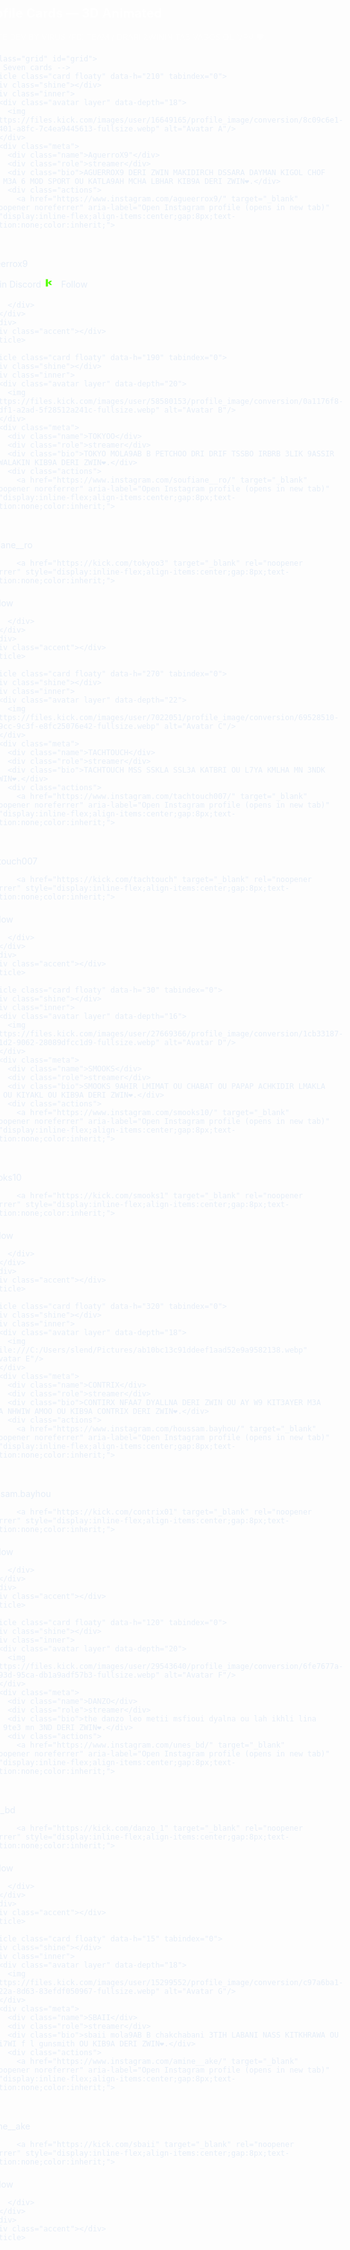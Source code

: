 
<!DOCTYPE html>
<html lang="en">
<head>
    <meta charset="UTF-8">
    <meta name="viewport" content="width=device-width, initial-scale=1.0">
    <title>Document</title>
    <link rel="stylesheet" href="style.css">
</head>
<body>
    
</body>
</html>
<!doctype html>
<html lang="en">
<head>
  <meta charset="utf-8" />
  <meta name="viewport" content="width=device-width,initial-scale=1" />
  <title>7 Profile Cards — 3D Animated</title>
  <style>
    :root{
      --bg:#0f1724;
      --card-bg: linear-gradient(135deg, rgba(255,255,255,0.04), rgba(255,255,255,0.02));
      --glass: rgba(255,255,255,0.03);
      --glass-2: rgba(255,255,255,0.02);
      --accent: 210 100% 60%; /* H S L via hsl(var(--accent)) */
      --radius: 18px;
      --gap: 1.1rem;
      font-family: Inter, ui-sans-serif, system-ui, -apple-system, "Segoe UI", Roboto, "Helvetica Neue", Arial;
    }
    *{box-sizing:border-box}
    html,body{height:100%}
    body{
      margin:0;
      background: radial-gradient(1200px 500px at 10% 10%, rgba(50,100,200,0.06), transparent),
                  radial-gradient(1000px 400px at 90% 90%, rgba(200,80,200,0.04), transparent),
                  var(--bg);
                  background: url("https://i.pinimg.com/736x/e7/bf/9d/e7bf9df13f6f5ebbf50363567115446f.jpg") no-repeat center center/cover;
      color:#e6eef8;
      -webkit-font-smoothing:antialiased;
      display:flex;align-items:center;justify-content:center;padding:40px;
    }

    .wrap{
      width:1200px;max-width:calc(100% - 48px);
    }

    h1{font-weight:700;margin:0 0 18px 0;font-size:20px;letter-spacing:0.2px;color:rgba(255,255,255,0.92)}
    p.lead{margin:0 0 20px 0;color:rgba(255,255,255,0.6);font-size:13px}

    .grid{
      display:grid;
      grid-template-columns: repeat(3, 1fr);
      gap:var(--gap);
      align-items:stretch;
    }
    @media (max-width:980px){.grid{grid-template-columns:repeat(2,1fr)}}
    @media (max-width:640px){.grid{grid-template-columns:1fr}}

    /* Card base */
    .card{
      --tiltX: 0deg; --tiltY: 0deg; --scale: 1; --h: 210; /* accent hue */
      perspective: 1200px;
      transform-style:preserve-3d;
      background:var(--card-bg);
      border-radius:var(--radius);
      padding:18px;
      position:relative;
      overflow:visible;
      transition:transform 400ms cubic-bezier(.2,.9,.3,1), box-shadow 240ms ease;
      box-shadow: 0 8px 30px rgba(2,6,23,0.6);
      transform: translateZ(0) rotateX(var(--tiltX)) rotateY(var(--tiltY)) scale(var(--scale));
      will-change: transform;
      min-height:220px;
    }

    /* neon border */
    .card::before{
      content:"";position:absolute;inset:0;border-radius:inherit;z-index:0;
      background: linear-gradient(90deg, rgba(255,255,255,0.02), rgba(255,255,255,0.01));
      pointer-events:none;
    }

    .card .inner{position:relative;z-index:2;display:flex;gap:14px;align-items:center}

    .avatar{
      width:96px;height:96px;border-radius:14px;flex:0 0 96px;overflow:hidden;position:relative;
      transform-style:preserve-3d;backface-visibility:hidden;box-shadow:0 6px 18px rgba(2,6,23,0.6);
      border:1px solid rgba(255,255,255,0.06);
    }
    .avatar img{width:100%;height:100%;object-fit:cover;display:block}

    .meta{flex:1}
    .name{font-size:16px;font-weight:700;margin:0 0 6px 0}
    .role{font-size:12px;margin:0 0 10px 0;color:rgba(255,255,255,0.65)}
    .bio{font-size:13px;margin:0;color:rgba(255,255,255,0.66);line-height:1.3}

    .actions{margin-top:12px;display:flex;gap:8px;align-items:center}
    .btn{
      display:inline-flex;align-items:center;gap:8px;padding:8px 12px;border-radius:10px;font-size:13px;font-weight:600;
      text-decoration:none;color:inherit;background:linear-gradient(180deg, rgba(255,255,255,0.02), rgba(255,255,255,0.01));
      border:1px solid rgba(255,255,255,0.04);backdrop-filter: blur(6px);
      transition:transform 180ms ease, box-shadow 180ms ease, background 120ms ease;
      box-shadow: 0 3px 10px rgba(2,6,23,0.45);
    }
    .btn:active{transform:translateY(1px)}
    .btn svg{width:16px;height:16px;display:block;opacity:0.95}

    /* colorful accent strip at bottom */
    .accent{
      position:absolute;left:12px;right:12px;bottom:12px;height:6px;border-radius:6px;z-index:1;filter:blur(8px) saturate(1.2);
      background:linear-gradient(90deg, hsl(var(--h) 100% 56%), hsl(calc(var(--h) + 40) 100% 56%));
      opacity:0.95;
      transform-origin:center;transform:translateZ(30px) scaleY(1);
    }

    /* shine + parallax layers */
    .card .shine{position:absolute;inset:0;border-radius:inherit;z-index:3;pointer-events:none;background:linear-gradient(120deg, rgba(255,255,255,0.06), rgba(255,255,255,0.0));mix-blend-mode:overlay;opacity:0;transition:opacity 220ms ease}

    .card:hover .shine{opacity:1}

    /* subtle floating animation to make cards lively */
    .floaty{animation:floaty 6s ease-in-out infinite}
    @keyframes floaty{0%{transform:translateY(0)}50%{transform:translateY(-6px)}100%{transform:translateY(0)}}

    /* small responsive tweaks */
    @media (max-width:420px){.avatar{width:84px;height:84px}}

    /* utility: different hues per card */
    .card[data-h="190"]{--h:190}
    .card[data-h="210"]{--h:210}
    .card[data-h="270"]{--h:270}
    .card[data-h="30"]{--h:30}
    .card[data-h="320"]{--h:320}
    .card[data-h="120"]{--h:120}
    .card[data-h="15"]{--h:15}

    /* small accessibility focus */
    .card:focus-within{outline:2px solid rgba(255,255,255,0.06);box-shadow:0 12px 40px rgba(0,0,0,0.6)}

  </style>
</head>
<body>
  <div class="wrap">
    <h1>7 Profile Cards — 3D Animated</h1>
    <p class="lead">WEBSITE DEV BY VIRUS /FDI TEAM / DRARI ZWININ TA3 VAGOS OU VPV ❤️.</p>

    <div class="grid" id="grid">
      <!-- Seven cards -->
      <article class="card floaty" data-h="210" tabindex="0">
        <div class="shine"></div>
        <div class="inner">
          <div class="avatar layer" data-depth="18">
            <img src="https://files.kick.com/images/user/16649165/profile_image/conversion/8c09c6e1-39d3-4401-a8fc-7c4ea9445613-fullsize.webp" alt="Avatar A"/>
          </div>
          <div class="meta">
            <div class="name">AguerroX9"</div>
            <div class="role">streamer</div>
            <div class="bio">AGUERROX9 DERI ZWIN MAKIDIRCH DSSARA DAYMAN KIGOL CHOF DAYMAN M3A 6 MOD SPORT OU KATLA9AH MCHA LBHAR KIB9A DERI ZWIN❤️.</div>
            <div class="actions">
              <a href="https://www.instagram.com/agueerrox9/" target="_blank" rel="noopener noreferrer" aria-label="Open Instagram profile (opens in new tab)" style="display:inline-flex;align-items:center;gap:8px;text-decoration:none;color:inherit;">
  <!-- Instagram SVG (simple) -->
  <svg width="18" height="18" viewBox="0 0 24 24" fill="none" aria-hidden="true" focusable="false" xmlns="https://www.instagram.com/agueerrox9/">
    <rect x="3" y="3" width="18" height="18" rx="5" stroke="currentColor" stroke-width="1.4"/>
    <circle cx="12" cy="12" r="3.2" stroke="currentColor" stroke-width="1.4"/>
    <circle cx="17.5" cy="6.5" r="0.6" fill="currentColor"/>
  </svg>

  <span>@agueerrox9</span>
</a>

</a>
              <a href="https://discord.gg/VJmeDUpP" target="_blank" rel="noopener noreferrer" style="display:inline-flex;align-items:center;gap:8px;text-decoration:none;color:inherit;">
  <!-- Discord SVG Icon -->
  <svg width="20" height="20" viewBox="0 0 24 24" fill="currentColor" aria-hidden="true">
    <path d="M20 4a19.8 19.8 0 0 0-4.9-1.5l-.2.4c.8.2 1.5.5 2.2.9-.9-.3-1.8-.6-2.8-.8a16.9 16.9 0 0 0-7.6 0c-1 .2-1.9.5-2.8.8.7-.4 1.4-.7 2.2-.9l-.2-.4A19.8 19.8 0 0 0 4 4C1.8 7.3 1 10.6 1 14a11.6 11.6 0 0 0 8.2 4c-.2-.5-.4-1.1-.5-1.6a7.2 7.2 0 0 1-4.4-2.1 2.5 2.5 0 0 1 .3-.3 7.1 7.1 0 0 0 3.4 1.5c1.4.3 2.9.3 4.3 0a7.1 7.1 0 0 0 3.4-1.5 2.5 2.5 0 0 1 .3.3 7.2 7.2 0 0 1-4.4 2.1c-.1.5-.3 1.1-.5 1.6A11.6 11.6 0 0 0 23 14c0-3.4-.8-6.7-3-10z"/>
  </svg>
  <span>Join Discord</span>
</a>
<a href="https://kick.com/aguerrox9" target="_blank" rel="noopener noreferrer" style="display:inline-flex;align-items:center;gap:8px;text-decoration:none;color:inherit;">
  <!-- Kick Icon (SVG) -->
  <svg width="20" height="20" viewBox="0 0 24 24" fill="#52FF00" aria-hidden="true">
    <path d="M4 3h4v7l4-4h4l-4 4 4 4h-4l-4-4v7H4z"/>
  </svg>
  <span>Follow </span>
</a>

            </div>
          </div>
        </div>
        <div class="accent"></div>
      </article>

      <article class="card floaty" data-h="190" tabindex="0">
        <div class="shine"></div>
        <div class="inner">
          <div class="avatar layer" data-depth="20">
            <img src="https://files.kick.com/images/user/58580153/profile_image/conversion/0a1176f8-163d-4df1-a2ad-5f28512a241c-fullsize.webp" alt="Avatar B"/>
          </div>
          <div class="meta">
            <div class="name">TOKYOO</div>
            <div class="role">streamer</div>
            <div class="bio">TOKYO MOLA9AB B PETCHOO DRI DRIF TSSBO IRBRB 3LIK 9ASSIR L9AMA WALAKIN KIB9A DERI ZWIN❤️.</div>
            <div class="actions">
              <a href="https://www.instagram.com/soufiane__ro/" target="_blank" rel="noopener noreferrer" aria-label="Open Instagram profile (opens in new tab)" style="display:inline-flex;align-items:center;gap:8px;text-decoration:none;color:inherit;">
  <!-- Instagram SVG (simple) -->
  <svg width="18" height="18" viewBox="0 0 24 24" fill="none" aria-hidden="true" focusable="false" xmlns="http://www.w3.org/2000/svg">
    <rect x="3" y="3" width="18" height="18" rx="5" stroke="currentColor" stroke-width="1.4"/>
    <circle cx="12" cy="12" r="3.2" stroke="currentColor" stroke-width="1.4"/>
    <circle cx="17.5" cy="6.5" r="0.6" fill="currentColor"/>
  </svg>

  <span>@soufiane__ro</span>
</a>

              <a href="https://kick.com/tokyoo3" target="_blank" rel="noopener noreferrer" style="display:inline-flex;align-items:center;gap:8px;text-decoration:none;color:inherit;">
  <!-- Kick Icon (SVG) -->
  <svg width="20" height="20" viewBox="0 0 24 24" fill="#52FF00" aria-hidden="true">
    <path d="M4 3h4v7l4-4h4l-4 4 4 4h-4l-4-4v7H4z"/>
  </svg>
  <span>Follow</span>
</a>

            </div>
          </div>
        </div>
        <div class="accent"></div>
      </article>

      <article class="card floaty" data-h="270" tabindex="0">
        <div class="shine"></div>
        <div class="inner">
          <div class="avatar layer" data-depth="22">
            <img src="https://files.kick.com/images/user/7022051/profile_image/conversion/69528510-2978-49cc-9c3f-e8fc25076e42-fullsize.webp" alt="Avatar C"/>
          </div>
          <div class="meta">
            <div class="name">TACHTOUCH</div>
            <div class="role">streamer</div>
            <div class="bio">TACHTOUCH MSS SSKLA SSL3A KATBRI OU L7YA KMLHA MN 3NDK DERI ZWIN❤️.</div>
            <div class="actions">
              <a href="https://www.instagram.com/tachtouch007/" target="_blank" rel="noopener noreferrer" aria-label="Open Instagram profile (opens in new tab)" style="display:inline-flex;align-items:center;gap:8px;text-decoration:none;color:inherit;">
  <!-- Instagram SVG (simple) -->
  <svg width="18" height="18" viewBox="0 0 24 24" fill="none" aria-hidden="true" focusable="false" xmlns="http://www.w3.org/2000/svg">
    <rect x="3" y="3" width="18" height="18" rx="5" stroke="currentColor" stroke-width="1.4"/>
    <circle cx="12" cy="12" r="3.2" stroke="currentColor" stroke-width="1.4"/>
    <circle cx="17.5" cy="6.5" r="0.6" fill="currentColor"/>
  </svg>

  <span>@tachtouch007
</span>
</a>

              <a href="https://kick.com/tachtouch" target="_blank" rel="noopener noreferrer" style="display:inline-flex;align-items:center;gap:8px;text-decoration:none;color:inherit;">
  <!-- Kick Icon (SVG) -->
  <svg width="20" height="20" viewBox="0 0 24 24" fill="#52FF00" aria-hidden="true">
    <path d="M4 3h4v7l4-4h4l-4 4 4 4h-4l-4-4v7H4z"/>
  </svg>
  <span>Follow </span>
</a>

            </div>
          </div>
        </div>
        <div class="accent"></div>
      </article>

      <article class="card floaty" data-h="30" tabindex="0">
        <div class="shine"></div>
        <div class="inner">
          <div class="avatar layer" data-depth="16">
            <img src="https://files.kick.com/images/user/27669366/profile_image/conversion/1cb33187-c2ca-41d2-9062-28089dfcc1d9-fullsize.webp" alt="Avatar D"/>
          </div>
          <div class="meta">
            <div class="name">SMOOKS</div>
            <div class="role">streamer</div>
            <div class="bio">SMOOKS 9AHIR LMIMAT OU CHABAT OU PAPAP ACHKIDIR LMAKLA KIKHLT OU KIYAKL OU KIB9A DERI ZWIN❤️.</div>
            <div class="actions">
              <a href="https://www.instagram.com/smooks10/" target="_blank" rel="noopener noreferrer" aria-label="Open Instagram profile (opens in new tab)" style="display:inline-flex;align-items:center;gap:8px;text-decoration:none;color:inherit;">
  <!-- Instagram SVG (simple) -->
  <svg width="18" height="18" viewBox="0 0 24 24" fill="none" aria-hidden="true" focusable="false" xmlns="http://www.w3.org/2000/svg">
    <rect x="3" y="3" width="18" height="18" rx="5" stroke="currentColor" stroke-width="1.4"/>
    <circle cx="12" cy="12" r="3.2" stroke="currentColor" stroke-width="1.4"/>
    <circle cx="17.5" cy="6.5" r="0.6" fill="currentColor"/>
  </svg>

  <span>@smooks10</span>
</a>

              <a href="https://kick.com/smooks1" target="_blank" rel="noopener noreferrer" style="display:inline-flex;align-items:center;gap:8px;text-decoration:none;color:inherit;">
  <!-- Kick Icon (SVG) -->
  <svg width="20" height="20" viewBox="0 0 24 24" fill="#52FF00" aria-hidden="true">
    <path d="M4 3h4v7l4-4h4l-4 4 4 4h-4l-4-4v7H4z"/>
  </svg>
  <span>Follow </span>
</a>

            </div>
          </div>
        </div>
        <div class="accent"></div>
      </article>

      <article class="card floaty" data-h="320" tabindex="0">
        <div class="shine"></div>
        <div class="inner">
          <div class="avatar layer" data-depth="18">
            <img src="file:///C:/Users/slend/Pictures/ab10bc13c91ddeef1aad52e9a9582138.webp" alt="Avatar E"/>
          </div>
          <div class="meta">
            <div class="name">CONTRIX</div>
            <div class="role">streamer</div>
            <div class="bio">CONTIRX NFAA7 DYALLNA DERI ZWIN OU AY W9 KIT3AYER M3A 3CHIRNA NHWIW AMOO OU KIB9A CONTRIX DERI ZWIN❤️.</div>
            <div class="actions">
              <a href="https://www.instagram.com/houssam.bayhou/" target="_blank" rel="noopener noreferrer" aria-label="Open Instagram profile (opens in new tab)" style="display:inline-flex;align-items:center;gap:8px;text-decoration:none;color:inherit;">
  <!-- Instagram SVG (simple) -->
  <svg width="18" height="18" viewBox="0 0 24 24" fill="none" aria-hidden="true" focusable="false" xmlns="http://www.w3.org/2000/svg">
    <rect x="3" y="3" width="18" height="18" rx="5" stroke="currentColor" stroke-width="1.4"/>
    <circle cx="12" cy="12" r="3.2" stroke="currentColor" stroke-width="1.4"/>
    <circle cx="17.5" cy="6.5" r="0.6" fill="currentColor"/>
  </svg>

  <span>@houssam.bayhou</span>
</a>

              <a href="https://kick.com/contrix01" target="_blank" rel="noopener noreferrer" style="display:inline-flex;align-items:center;gap:8px;text-decoration:none;color:inherit;">
  <!-- Kick Icon (SVG) -->
  <svg width="20" height="20" viewBox="0 0 24 24" fill="#52FF00" aria-hidden="true">
    <path d="M4 3h4v7l4-4h4l-4 4 4 4h-4l-4-4v7H4z"/>
  </svg>
  <span>Follow </span>
</a>

            </div>
          </div>
        </div>
        <div class="accent"></div>
      </article>

      <article class="card floaty" data-h="120" tabindex="0">
        <div class="shine"></div>
        <div class="inner">
          <div class="avatar layer" data-depth="20">
            <img src="https://files.kick.com/images/user/29543640/profile_image/conversion/6fe7677a-8511-493d-95ca-db1a9adf57b3-fullsize.webp" alt="Avatar F"/>
          </div>
          <div class="meta">
            <div class="name">DANZO</div>
            <div class="role">streamer</div>
            <div class="bio">the danzo leo metii msfioui dyalna ou lah ikhli lina rann.. 9te3 mn 3ND DERI ZWIN❤️.</div>
            <div class="actions">
              <a href="https://www.instagram.com/unes_bd/" target="_blank" rel="noopener noreferrer" aria-label="Open Instagram profile (opens in new tab)" style="display:inline-flex;align-items:center;gap:8px;text-decoration:none;color:inherit;">
  <!-- Instagram SVG (simple) -->
  <svg width="18" height="18" viewBox="0 0 24 24" fill="none" aria-hidden="true" focusable="false" xmlns="http://www.w3.org/2000/svg">
    <rect x="3" y="3" width="18" height="18" rx="5" stroke="currentColor" stroke-width="1.4"/>
    <circle cx="12" cy="12" r="3.2" stroke="currentColor" stroke-width="1.4"/>
    <circle cx="17.5" cy="6.5" r="0.6" fill="currentColor"/>
  </svg>

  <span>@unes_bd</span>
</a>

              <a href="https://kick.com/danzo_1" target="_blank" rel="noopener noreferrer" style="display:inline-flex;align-items:center;gap:8px;text-decoration:none;color:inherit;">
  <!-- Kick Icon (SVG) -->
  <svg width="20" height="20" viewBox="0 0 24 24" fill="#52FF00" aria-hidden="true">
    <path d="M4 3h4v7l4-4h4l-4 4 4 4h-4l-4-4v7H4z"/>
  </svg>
  <span>Follow </span>
</a>

            </div>
          </div>
        </div>
        <div class="accent"></div>
      </article>

      <article class="card floaty" data-h="15" tabindex="0">
        <div class="shine"></div>
        <div class="inner">
          <div class="avatar layer" data-depth="18">
            <img src="https://files.kick.com/images/user/15299552/profile_image/conversion/c97a6ba1-7d3b-422a-8d63-83efdf050967-fullsize.webp" alt="Avatar G"/>
          </div>
          <div class="meta">
            <div class="name">SBAII</div>
            <div class="role">streamer</div>
            <div class="bio">sbaii mola9AB B chakchabani 3TIH LABANI NASS KITKHRAWA OU HOWA ki7WI f l gunsmith OU KIB9A DERI ZWIN❤️.</div>
            <div class="actions">
              <a href="https://www.instagram.com/amine__ake/" target="_blank" rel="noopener noreferrer" aria-label="Open Instagram profile (opens in new tab)" style="display:inline-flex;align-items:center;gap:8px;text-decoration:none;color:inherit;">
  <!-- Instagram SVG (simple) -->
  <svg width="18" height="18" viewBox="0 0 24 24" fill="none" aria-hidden="true" focusable="false" xmlns="http://www.w3.org/2000/svg">
    <rect x="3" y="3" width="18" height="18" rx="5" stroke="currentColor" stroke-width="1.4"/>
    <circle cx="12" cy="12" r="3.2" stroke="currentColor" stroke-width="1.4"/>
    <circle cx="17.5" cy="6.5" r="0.6" fill="currentColor"/>
  </svg>

  <span>@
amine__ake</span>
</a>

              <a href="https://kick.com/sbaii" target="_blank" rel="noopener noreferrer" style="display:inline-flex;align-items:center;gap:8px;text-decoration:none;color:inherit;">
  <!-- Kick Icon (SVG) -->
  <svg width="20" height="20" viewBox="0 0 24 24" fill="#52FF00" aria-hidden="true">
    <path d="M4 3h4v7l4-4h4l-4 4 4 4h-4l-4-4v7H4z"/>
  </svg>
  <span>Follow </span>
</a>

            </div>
          </div>
        </div>
        <div class="accent"></div>
      </article>

    </div>
  </div>

  <script>
    // 3D tilt effect with parallax. Works on mousemove and touch.
    (function(){
      const cards = document.querySelectorAll('.card');

      function onMove(e, card){
        const rect = card.getBoundingClientRect();
        const px = ( (e.clientX ?? (e.touches && e.touches[0].clientX)) - rect.left) / rect.width;
        const py = ( (e.clientY ?? (e.touches && e.touches[0].clientY)) - rect.top) / rect.height;
        const tiltX = (py - 0.5) * -14; // rotateX
        const tiltY = (px - 0.5) * 20;  // rotateY
        const scale = 1.02;
        card.style.setProperty('--tiltX', tiltX.toFixed(2) + 'deg');
        card.style.setProperty('--tiltY', tiltY.toFixed(2) + 'deg');
        card.style.setProperty('--scale', scale);

        // parallax on avatar
        const layers = card.querySelectorAll('.layer');
        layers.forEach(layer => {
          const depth = parseFloat(layer.dataset.depth || 12);
          const moveX = (px - 0.5) * depth;
          const moveY = (py - 0.5) * depth * -1;
          layer.style.transform = `translate3d(${moveX}px, ${moveY}px, 0)`;
        });

        // shine
        const shine = card.querySelector('.shine');
        if(shine){
          const angle = Math.atan2(py - 0.5, px - 0.5) * (180/Math.PI) + 90;
          shine.style.background = `linear-gradient(${angle}deg, rgba(255,255,255,0.09), rgba(255,255,255,0))`;
        }
      }

      function reset(card){
        card.style.setProperty('--tiltX','0deg');
        card.style.setProperty('--tiltY','0deg');
        card.style.setProperty('--scale','1');
        const layers = card.querySelectorAll('.layer');
        layers.forEach(layer => layer.style.transform = 'translate3d(0,0,0)');
      }

      cards.forEach(card => {
        let pointerDown = false;
        card.addEventListener('pointermove', (ev) => onMove(ev, card));
        card.addEventListener('pointerenter', ()=> card.classList.add('is-hover'));
        card.addEventListener('pointerleave', ()=> reset(card));

        // mobile tap toggle: on tap show slight pop
        card.addEventListener('click', ()=>{
          card.style.setProperty('--scale','1.03');
          setTimeout(()=> card.style.setProperty('--scale','1'), 220);
        });
      });

      // reduce motion respecting prefers-reduced-motion
      const reduced = window.matchMedia('(prefers-reduced-motion: reduce)').matches;
      if(reduced){
        document.querySelectorAll('.floaty').forEach(n => n.style.animation = 'none');
      }
    })();
  </script>
</body>
</html>
